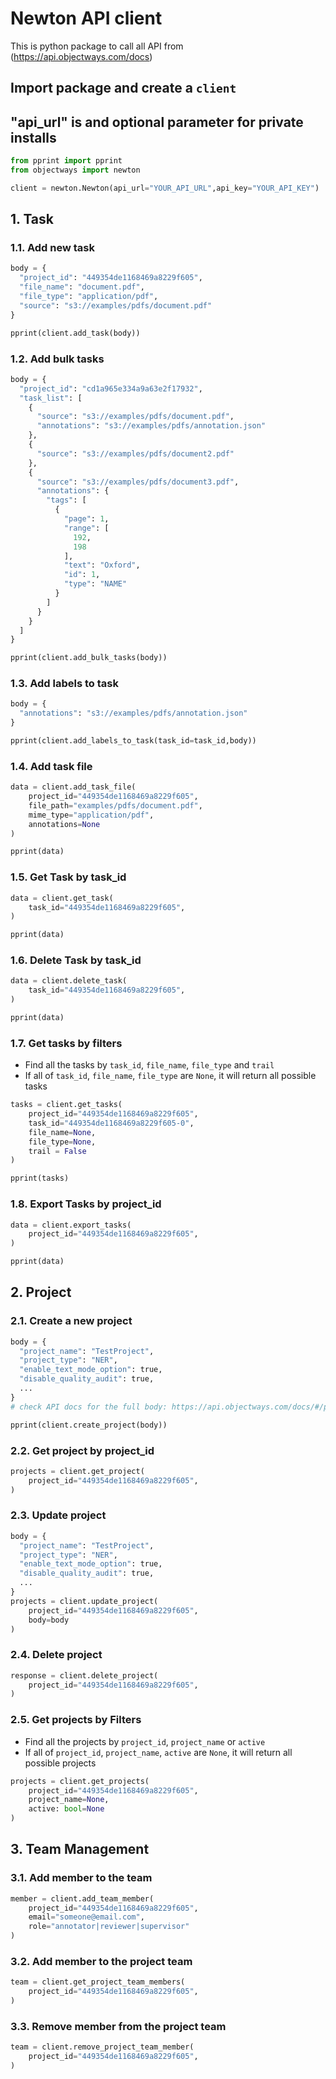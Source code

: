 # Newton API client

This is python package to call all API from (https://api.objectways.com/docs)

## Import package and create a `client`
## "api_url" is and optional parameter for private installs
```python
from pprint import pprint
from objectways import newton

client = newton.Newton(api_url="YOUR_API_URL",api_key="YOUR_API_KEY")
```

## 1. Task
### 1.1. Add new task

```python
body = {
  "project_id": "449354de1168469a8229f605",
  "file_name": "document.pdf",
  "file_type": "application/pdf",
  "source": "s3://examples/pdfs/document.pdf"
}

pprint(client.add_task(body))
```
### 1.2. Add bulk tasks
```python
body = {
  "project_id": "cd1a965e334a9a63e2f17932",
  "task_list": [
    {
      "source": "s3://examples/pdfs/document.pdf",
      "annotations": "s3://examples/pdfs/annotation.json"
    },
    {
      "source": "s3://examples/pdfs/document2.pdf"
    },
    {
      "source": "s3://examples/pdfs/document3.pdf",
      "annotations": {
        "tags": [
          {
            "page": 1,
            "range": [
              192,
              198
            ],
            "text": "Oxford",
            "id": 1,
            "type": "NAME"
          }
        ]
      }
    }
  ]
}

pprint(client.add_bulk_tasks(body))
```
### 1.3. Add labels to task
```python
body = {
  "annotations": "s3://examples/pdfs/annotation.json"
}

pprint(client.add_labels_to_task(task_id=task_id,body))
```
### 1.4. Add task file

```python
data = client.add_task_file(
    project_id="449354de1168469a8229f605", 
    file_path="examples/pdfs/document.pdf",
    mime_type="application/pdf",
    annotations=None
)

pprint(data)
```
### 1.5. Get Task by task_id

```python
data = client.get_task(
    task_id="449354de1168469a8229f605", 
)

pprint(data)
```
### 1.6. Delete Task by task_id

```python
data = client.delete_task(
    task_id="449354de1168469a8229f605", 
)

pprint(data)
```
### 1.7. Get tasks by filters

- Find all the tasks by `task_id`, `file_name`, `file_type` and `trail`
- If all of `task_id`, `file_name`, `file_type` are `None`, it will return all possible tasks

```python
tasks = client.get_tasks(
    project_id="449354de1168469a8229f605", 
    task_id="449354de1168469a8229f605-0",
    file_name=None,
    file_type=None,
    trail = False
)

pprint(tasks)
```
### 1.8. Export Tasks by project_id

```python
data = client.export_tasks(
    project_id="449354de1168469a8229f605", 
)

pprint(data)
```

## 2. Project
### 2.1. Create a new project
```python
body = {
  "project_name": "TestProject",
  "project_type": "NER",
  "enable_text_mode_option": true,
  "disable_quality_audit": true,
  ...
}
# check API docs for the full body: https://api.objectways.com/docs/#/projects/upload_project

pprint(client.create_project(body))
```
### 2.2. Get project by project_id
```python
projects = client.get_project(
    project_id="449354de1168469a8229f605", 
)

```
### 2.3. Update project 
```python
body = {
  "project_name": "TestProject",
  "project_type": "NER",
  "enable_text_mode_option": true,
  "disable_quality_audit": true,
  ...
}
projects = client.update_project(
    project_id="449354de1168469a8229f605",
    body=body 
)

```
### 2.4. Delete project 
```python
response = client.delete_project(
    project_id="449354de1168469a8229f605",
)
```
### 2.5. Get projects by Filters
- Find all the projects by `project_id`, `project_name` or `active`
- If all of `project_id`, `project_name`, `active` are `None`, it will return all possible projects 
```python
projects = client.get_projects(
    project_id="449354de1168469a8229f605", 
    project_name=None, 
    active: bool=None
)
```
## 3. Team Management
### 3.1. Add member to the team
```python
member = client.add_team_member(
    project_id="449354de1168469a8229f605", 
    email="someone@email.com", 
    role="annotator|reviewer|supervisor"
)
```
### 3.2. Add member to the project team
```python
team = client.get_project_team_members(
    project_id="449354de1168469a8229f605", 
)
```
### 3.3. Remove member from the project team
```python
team = client.remove_project_team_member(
    project_id="449354de1168469a8229f605", 
)
```
